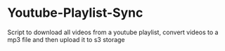 # Youtube-Playlist-Sync
 Script to download all videos from a youtube playlist, convert videos to a mp3 file and then upload it to s3 storage
